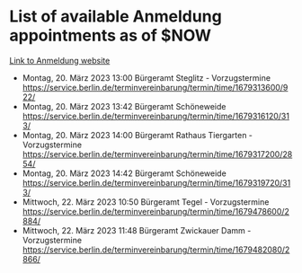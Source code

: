 # List of available Anmeldung appointments as of $NOW
[Link to Anmeldung website](https://service.berlin.de/terminvereinbarung/termin/tag.php?termin=1&anliegen[]=120686&dienstleisterlist=122210,122217,327316,122219,327312,122227,327314,122231,327346,122243,327348,122254,122252,329742,122260,329745,122262,329748,122271,327278,122273,327274,122277,327276,330436,122280,327294,122282,327290,122284,327292,122291,327270,122285,327266,122286,327264,122296,327268,150230,329760,122297,327286,122294,327284,122312,329763,122314,329775,122304,327330,122311,327334,122309,327332,317869,122281,327352,122279,329772,122283,122276,327324,122274,327326,122267,329766,122246,327318,122251,327320,122257,327322,122208,327298,122226,327300&herkunft=http%3A%2F%2Fservice.berlin.de%2Fdienstleistung%2F120686%2F)
- Montag, 20. März 2023 13:00 Bürgeramt Steglitz - Vorzugstermine https://service.berlin.de/terminvereinbarung/termin/time/1679313600/922/
- Montag, 20. März 2023 13:42 Bürgeramt Schöneweide https://service.berlin.de/terminvereinbarung/termin/time/1679316120/313/
- Montag, 20. März 2023 14:00 Bürgeramt Rathaus Tiergarten - Vorzugstermine https://service.berlin.de/terminvereinbarung/termin/time/1679317200/2854/
- Montag, 20. März 2023 14:42 Bürgeramt Schöneweide https://service.berlin.de/terminvereinbarung/termin/time/1679319720/313/
- Mittwoch, 22. März 2023 10:50 Bürgeramt Tegel - Vorzugstermine https://service.berlin.de/terminvereinbarung/termin/time/1679478600/2884/
- Mittwoch, 22. März 2023 11:48 Bürgeramt Zwickauer Damm - Vorzugstermine https://service.berlin.de/terminvereinbarung/termin/time/1679482080/2866/
